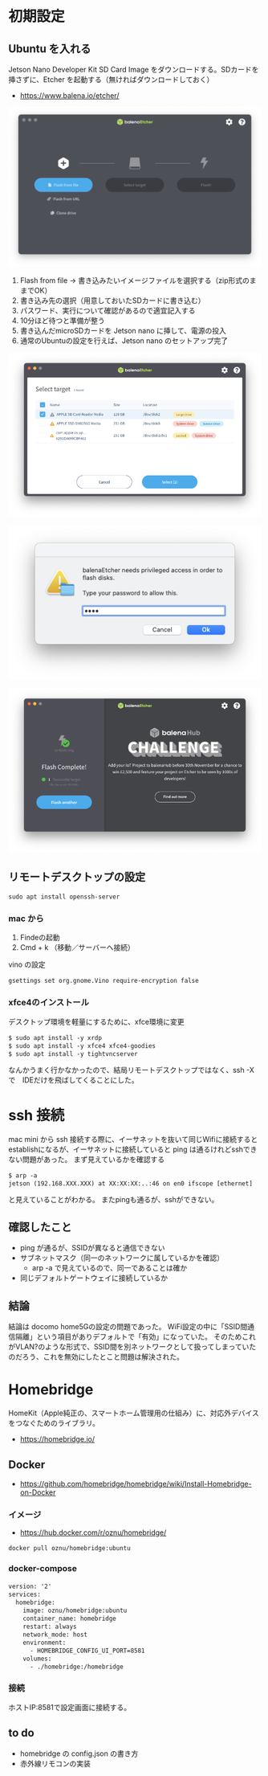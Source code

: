 # 初期設定
## Ubuntu を入れる

Jetson Nano Developer Kit SD Card Image をダウンロードする。SDカードを挿さずに、Etcher を起動する（無ければダウンロードしておく）
- https://www.balena.io/etcher/

![](./img/nb01_20220723-111144.png)

1. Flash from file → 書き込みたいイメージファイルを選択する（zip形式のままでOK）
2. 書き込み先の選択（用意しておいたSDカードに書き込む）
3. パスワード、実行について確認があるので適宜記入する
4. 10分ほど待つと準備が整う
5. 書き込んだmicroSDカードを Jetson nano に挿して、電源の投入
6. 通常のUbuntuの設定を行えば、Jetson nano のセットアップ完了

![](./img/nb01_20220723-111226.png)

![](./img/nb01_20220723-111233.png)

![](./img/nb01_20220723-111243.png)


## リモートデスクトップの設定


```
sudo apt install openssh-server
```

### mac から

1. Findeの起動
2. Cmd + k （移動／サーバーへ接続）

vino の設定

```
gsettings set org.gnome.Vino require-encryption false    
```

### xfce4のインストール

デスクトップ環境を軽量にするために、xfce環境に変更
```
$ sudo apt install -y xrdp                                             
$ sudo apt install -y xfce4 xfce4-goodies                                      
$ sudo apt install -y tightvncserver                                           
```

なんかうまく行かなかったので、結局リモートデスクトップではなく、ssh -X で　IDEだけを飛ばしてくることにした。


# ssh 接続

mac mini から ssh 接続する際に、イーサネットを抜いて同じWifiに接続すると establishになるが、イーサネットに接続していると ping は通るけれどsshできない問題があった。
まず見えているかを確認する

```
$ arp -a
jetson (192.168.XXX.XXX) at XX:XX:XX:..:46 on en0 ifscope [ethernet]
```

と見えていることがわかる。
またpingも通るが、sshができない。

## 確認したこと

- ping が通るが、SSIDが異なると通信できない
- サブネットマスク（同一のネットワークに属しているかを確認）
  - arp -a で見えているので、同一であることは確か
- 同じデフォルトゲートウェイに接続しているか

## 結論

結論は docomo home5Gの設定の問題であった。
WiFi設定の中に「SSID間通信隔離」という項目がありデフォルトで「有効」になっていた。
そのためこれがVLAN?のような形式で、SSID間を別ネットワークとして扱ってしまっていたのだろう、これを無効にしたとこと問題は解決された。



# Homebridge


HomeKit（Apple純正の、スマートホーム管理用の仕組み）に、対応外デバイスをつなぐためのライブラリ。

- https://homebridge.io/



## Docker 

- https://github.com/homebridge/homebridge/wiki/Install-Homebridge-on-Docker



### イメージ

- https://hub.docker.com/r/oznu/homebridge/


```
docker pull oznu/homebridge:ubuntu
```


### docker-compose

```
version: '2'
services:
  homebridge:
    image: oznu/homebridge:ubuntu
    container_name: homebridge
    restart: always
    network_mode: host
    environment:
      - HOMEBRIDGE_CONFIG_UI_PORT=8581
    volumes:
      - ./homebridge:/homebridge
```

### 接続

ホストIP:8581で設定画面に接続する。



## to do 

- homebridge の config.json の書き方
- 赤外線リモコンの実装